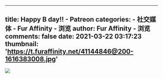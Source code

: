 
---
title: Happy B day!! - Patreon
categories: 
    - 社交媒体
    - Fur Affinity - 浏览
author: Fur Affinity - 浏览
comments: false
date: 2021-03-22 03:17:23
thumbnail: 'https://t.furaffinity.net/41144846@200-1616383008.jpg'
---

<div>   
<img src="https://t.furaffinity.net/41144846@200-1616383008.jpg" referrerpolicy="no-referrer">  
</div>
            
